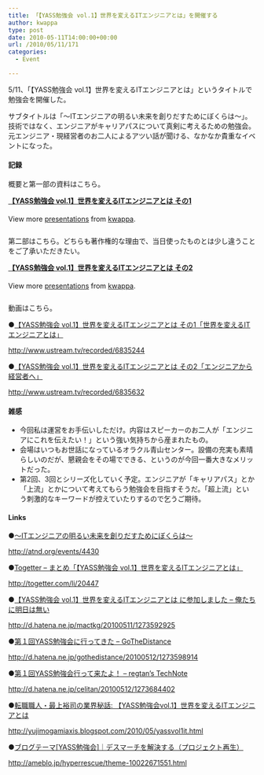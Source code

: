 ```yaml
---
title: 「【YASS勉強会 vol.1】世界を変えるITエンジニアとは」を開催する
author: kwappa
type: post
date: 2010-05-11T14:00:00+00:00
url: /2010/05/11/171
categories:
  - Event

---
```

5/11、「【YASS勉強会 vol.1】世界を変えるITエンジニアとは」というタイトルで勉強会を開催した。

サブタイトルは「～ITエンジニアの明るい未来を創りだすためにぼくらは～」。技術ではなく、エンジニアがキャリアパスについて真剣に考えるための勉強会。元エンジニア・現経営者のお二人によるアツい話が聞ける、なかなか貴重なイベントになった。

#### 記録

概要と第一部の資料はこちら。

<div id="__ss_4047831" style="width: 425px;">
  <strong><a title="【YASS勉強会 vol.1】世界を変えるITエンジニアとは その1" href="http://www.slideshare.net/kwappa/yass-vol1it-1">【YASS勉強会 vol.1】世界を変えるITエンジニアとは その1</a></strong></p> 
  
  <div style="padding: 5px 0pt 12px;">
    View more <a href="http://www.slideshare.net/">presentations</a> from <a href="http://www.slideshare.net/kwappa">kwappa</a>.
  </div>
</div>

<!--more-->

第二部はこちら。どちらも著作権的な理由で、当日使ったものとは少し違うことをご了承いただきたい。

<div id="__ss_4048118" style="width: 425px;">
  <strong><a title="【YASS勉強会 vol.1】世界を変えるITエンジニアとは その2" href="http://www.slideshare.net/kwappa/yass-vol1it-2-4048118">【YASS勉強会 vol.1】世界を変えるITエンジニアとは その2</a></strong></p> 
  
  <div style="padding: 5px 0pt 12px;">
    View more <a href="http://www.slideshare.net/">presentations</a> from <a href="http://www.slideshare.net/kwappa">kwappa</a>.
  </div>
</div>

動画はこちら。

●<a target="_blank" href="http://www.ustream.tv/recorded/6835244">【YASS勉強会 vol.1】世界を変えるITエンジニアとは その1「世界を変えるITエンジニアとは」</a>
  
http://www.ustream.tv/recorded/6835244

●<a target="_blank" href="http://www.ustream.tv/recorded/6835632">【YASS勉強会 vol.1】世界を変えるITエンジニアとは その2「エンジニアから経営者へ」</a>
  
http://www.ustream.tv/recorded/6835632

#### 雑感

  * 今回私は運営をお手伝いしただけ。内容はスピーカーのお二人が「エンジニアにこれを伝えたい！」という強い気持ちから産まれたもの。
  * 会場はいつもお世話になっているオラクル青山センター。設備の充実も素晴らしいのだが、懇親会をその場でできる、というのが今回一番大きなメリットだった。
  * 第2回、3回とシリーズ化していく予定。エンジニアが「キャリアパス」とか「上流」とかについて考えてもらう勉強会を目指すそうだ。「超上流」という刺激的なキーワードが控えていたりするので乞うご期待。

#### Links

●<a target="_blank" href="http://atnd.org/events/4430">～ITエンジニアの明るい未来を創りだすためにぼくらは～</a>
  
http://atnd.org/events/4430

●<a target="_blank" href="http://togetter.com/li/20447">Togetter &#8211; まとめ「【YASS勉強会 vol.1】世界を変えるITエンジニアとは」</a>
  
http://togetter.com/li/20447

●<a target="_blank" href="http://d.hatena.ne.jp/mactkg/20100511/1273592925">【YASS勉強会 vol.1】世界を変えるITエンジニアとは に参加しました &#8211; 俺たちに明日は無い</a>
  
http://d.hatena.ne.jp/mactkg/20100511/1273592925

●<a target="_blank" href="http://d.hatena.ne.jp/gothedistance/20100512/1273598914">第１回YASS勉強会に行ってきた &#8211; GoTheDistance</a>
  
http://d.hatena.ne.jp/gothedistance/20100512/1273598914

●<a target="_blank" href="http://d.hatena.ne.jp/celitan/20100512/1273684402">第１回YASS勉強会行って来たよ！ &#8211; regtan’s TechNote</a>
  
http://d.hatena.ne.jp/celitan/20100512/1273684402

●<a target="_blank" href="http://yujimogamiaxis.blogspot.com/2010/05/yassvol1it.html">転職職人・最上裕司の業界秘話: 【YASS勉強会vol.1】世界を変えるITエンジニアとは</a>
  
http://yujimogamiaxis.blogspot.com/2010/05/yassvol1it.html

●<a target="_blank" href="http://ameblo.jp/hyperrescue/theme-10022671551.html">ブログテーマ[YASS勉強会]｜デスマーチを解決する（プロジェクト再生）</a>
  
http://ameblo.jp/hyperrescue/theme-10022671551.html
